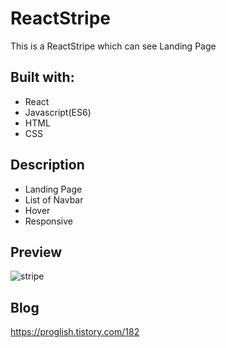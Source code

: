 # ReactStripe

This is a ReactStripe which can see Landing Page 

## Built with: 
 
- React
- Javascript(ES6)  
- HTML  
- CSS        

## Description 

- Landing Page
- List of Navbar
- Hover
- Responsive


## Preview 
![stripe](https://user-images.githubusercontent.com/65179725/123432413-538f1a80-d605-11eb-87b4-0091558993eb.PNG)

## Blog

https://proglish.tistory.com/182

